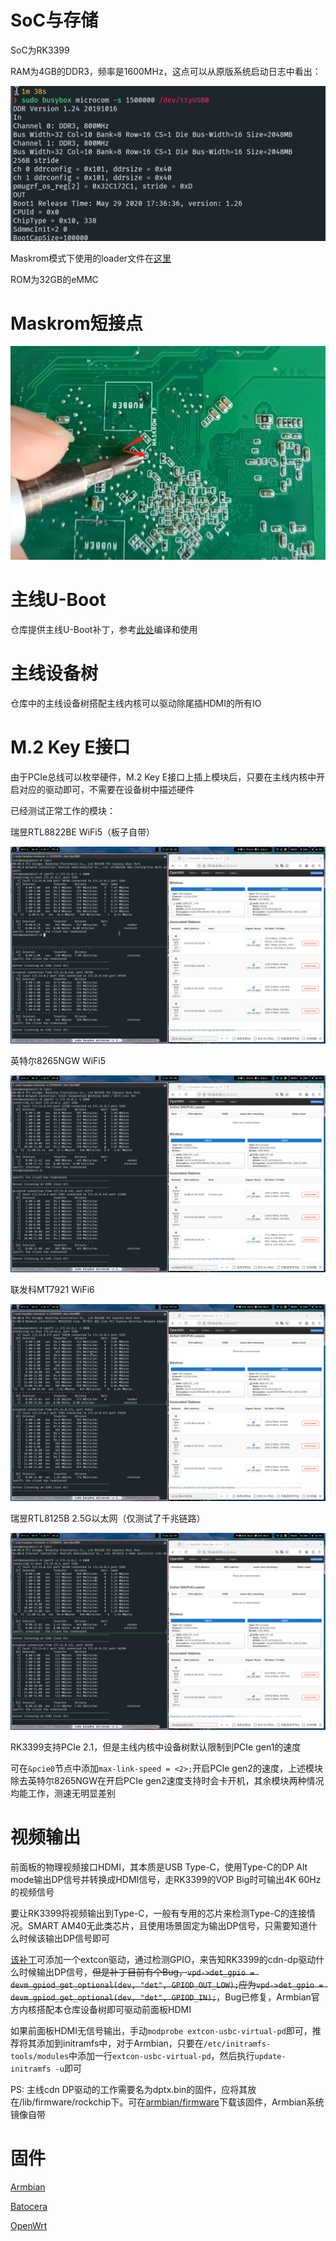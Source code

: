 # SoC与存储

SoC为RK3399

RAM为4GB的DDR3，频率是1600MHz，这点可以从原版系统启动日志中看出：

![boot-log-ddr](pictures/boot-log-ddr.png)

Maskrom模式下使用的loader文件在[这里](https://github.com/retro98boy/tn3399-v3-linux/blob/master/tools/rk3399_loader_v1.30.130.bin)

ROM为32GB的eMMC

# Maskrom短接点

![maskrom-short](pictures/maskrom-short.png)

# 主线U-Boot

仓库提供主线U-Boot补丁，参考[此处](https://github.com/retro98boy/tn3399-v3-linux#%E7%BC%96%E8%AF%91%E4%B8%BB%E7%BA%BFu-boot)编译和使用

# 主线设备树

仓库中的主线设备树搭配主线内核可以驱动除尾插HDMI的所有IO

# M.2 Key E接口

由于PCIe总线可以枚举硬件，M.2 Key E接口上插上模块后，只要在主线内核中开启对应的驱动即可，不需要在设备树中描述硬件

已经测试正常工作的模块：

瑞昱RTL8822BE WiFi5（板子自带）

![boot-log-ddr](pictures/m2-rtl8822be.png)

英特尔8265NGW WiFi5

![boot-log-ddr](pictures/m2-8265ngw.png)

联发科MT7921 WiFi6

![boot-log-ddr](pictures/m2-mt7921.png)

瑞昱RTL8125B 2.5G以太网（仅测试了千兆链路）

![boot-log-ddr](pictures/m2-rtl8125b.png)

RK3399支持PCIe 2.1，但是主线内核中设备树默认限制到PCIe gen1的速度

可在`&pcie0`节点中添加`max-link-speed = <2>;`开启PCIe gen2的速度，上述模块除去英特尔8265NGW在开启PCIe gen2速度支持时会卡开机，其余模块两种情况均能工作，测速无明显差别

# 视频输出

前面板的物理视频接口HDMI，其本质是USB Type-C，使用Type-C的DP Alt mode输出DP信号并转换成HDMI信号，走RK3399的VOP Big时可输出4K 60Hz的视频信号

要让RK3399将视频输出到Type-C，一般有专用的芯片来检测Type-C的连接情况。SMART AM40无此类芯片，且使用场景固定为输出DP信号，只需要知道什么时候该输出DP信号即可

[该补丁](https://github.com/armbian/build/blob/main/patch/kernel/archive/rockchip64-6.12/general-add-miniDP-virtual-extcon.patch)可添加一个extcon驱动，通过检测GPIO，来告知RK3399的cdn-dp驱动什么时候输出DP信号，~~但是补丁目前有个Bug，`vpd->det_gpio = devm_gpiod_get_optional(dev, "det", GPIOD_OUT_LOW);`应为`vpd->det_gpio = devm_gpiod_get_optional(dev, "det", GPIOD_IN);`~~，Bug已修复，Armbian官方内核搭配本仓库设备树即可驱动前面板HDMI


如果前面板HDMI无信号输出，手动`modprobe extcon-usbc-virtual-pd`即可，推荐将其添加到initramfs中，对于Armbian，只要在`/etc/initramfs-tools/modules`中添加一行`extcon-usbc-virtual-pd`，然后执行`update-initramfs -u`即可

PS: 主线cdn DP驱动的工作需要名为dptx.bin的固件，应将其放在/lib/firmware/rockchip下。可在[armbian/firmware](https://github.com/armbian/firmware)下载该固件，Armbian系统镜像自带

# 固件

[Armbian](https://github.com/armbian/community/releases)

[Batocera](https://github.com/retro98boy/batocera.linux)

[OpenWrt](https://github.com/retro98boy/openwrt)
